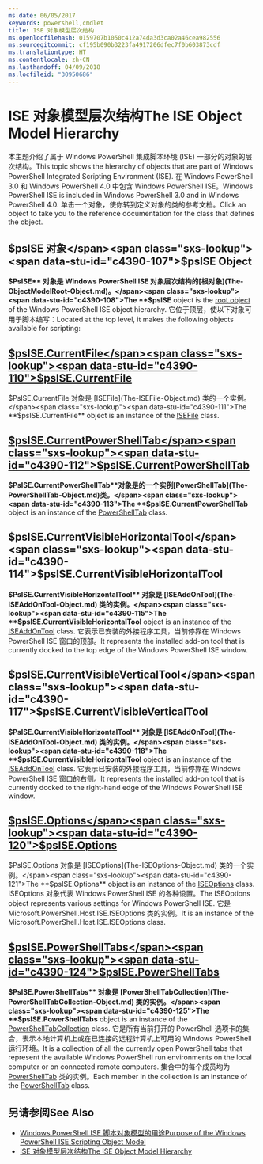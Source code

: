 ```yaml
---
ms.date: 06/05/2017
keywords: powershell,cmdlet
title: ISE 对象模型层次结构
ms.openlocfilehash: 0159707b1050c412a74da3d3ca02a46cea982556
ms.sourcegitcommit: cf195b090b3223fa4917206dfec7f0b603873cdf
ms.translationtype: HT
ms.contentlocale: zh-CN
ms.lasthandoff: 04/09/2018
ms.locfileid: "30950686"
---
```

# <a name="the-ise-object-model-hierarchy"></a><span data-ttu-id="c4390-103">ISE 对象模型层次结构</span><span class="sxs-lookup"><span data-stu-id="c4390-103">The ISE Object Model Hierarchy</span></span>

<span data-ttu-id="c4390-104">本主题介绍了属于 Windows PowerShell 集成脚本环境 (ISE) 一部分的对象的层次结构。</span><span class="sxs-lookup"><span data-stu-id="c4390-104">This topic shows the hierarchy of objects that are part of Windows PowerShell Integrated Scripting Environment (ISE).</span></span>
<span data-ttu-id="c4390-105">在 Windows PowerShell 3.0 和 Windows PowerShell 4.0 中包含 Windows PowerShell ISE。</span><span class="sxs-lookup"><span data-stu-id="c4390-105">Windows PowerShell ISE is included in Windows PowerShell 3.0 and in Windows PowerShell 4.0.</span></span>
<span data-ttu-id="c4390-106">单击一个对象，使你转到定义对象的类的参考文档。</span><span class="sxs-lookup"><span data-stu-id="c4390-106">Click an object to take you to the reference documentation for the class that defines the object.</span></span>

## <a name="psise-object"></a><span data-ttu-id="c4390-107">$psISE 对象</span><span class="sxs-lookup"><span data-stu-id="c4390-107">$psISE Object</span></span>

<span data-ttu-id="c4390-108">**$PsISE** 对象是 Windows PowerShell ISE 对象层次结构的[根对象](The-ObjectModelRoot-Object.md)。</span><span class="sxs-lookup"><span data-stu-id="c4390-108">The **$psISE** object is the [root object](The-ObjectModelRoot-Object.md) of the Windows PowerShell ISE object hierarchy.</span></span>
<span data-ttu-id="c4390-109">它位于顶层，使以下对象可用于脚本编写：</span><span class="sxs-lookup"><span data-stu-id="c4390-109">Located at the top level, it makes the following objects available for scripting:</span></span>

## <a name="psisecurrentfilethe-isefile-objectmd"></a>[<span data-ttu-id="c4390-110">$psISE.CurrentFile</span><span class="sxs-lookup"><span data-stu-id="c4390-110">$psISE.CurrentFile</span></span>](The-ISEFile-Object.md)

<span data-ttu-id="c4390-111">$PsISE.CurrentFile 对象是 [ISEFile](The-ISEFile-Object.md) 类的一个实例。</span><span class="sxs-lookup"><span data-stu-id="c4390-111">The **$psISE.CurrentFile** object is an instance of the [ISEFile](The-ISEFile-Object.md) class.</span></span>

## <a name="psisecurrentpowershelltabthe-powershelltab-objectmd"></a>[<span data-ttu-id="c4390-112">$psISE.CurrentPowerShellTab</span><span class="sxs-lookup"><span data-stu-id="c4390-112">$psISE.CurrentPowerShellTab</span></span>](The-PowerShellTab-Object.md)

<span data-ttu-id="c4390-113">**$PsISE.CurrentPowerShellTab**对象是的一个实例[PowerShellTab](The-PowerShellTab-Object.md)类。</span><span class="sxs-lookup"><span data-stu-id="c4390-113">The **$psISE.CurrentPowerShellTab** object is an instance of the [PowerShellTab](The-PowerShellTab-Object.md) class.</span></span>

## <a name="psisecurrentvisiblehorizontaltool"></a><span data-ttu-id="c4390-114">$psISE.CurrentVisibleHorizontalTool</span><span class="sxs-lookup"><span data-stu-id="c4390-114">$psISE.CurrentVisibleHorizontalTool</span></span>

<span data-ttu-id="c4390-115">**$PsISE.CurrentVisibleHorizontalTool** 对象是 [ISEAddOnTool](The-ISEAddOnTool-Object.md) 类的实例。</span><span class="sxs-lookup"><span data-stu-id="c4390-115">The **$psISE.CurrentVisibleHorizontalTool** object is an instance of the [ISEAddOnTool](The-ISEAddOnTool-Object.md) class.</span></span>
<span data-ttu-id="c4390-116">它表示已安装的外接程序工具，当前停靠在 Windows PowerShell ISE 窗口的顶部。</span><span class="sxs-lookup"><span data-stu-id="c4390-116">It represents the installed add-on tool that is currently docked to the top edge of the Windows PowerShell ISE window.</span></span>

## <a name="psisecurrentvisibleverticaltool"></a><span data-ttu-id="c4390-117">$psISE.CurrentVisibleVerticalTool</span><span class="sxs-lookup"><span data-stu-id="c4390-117">$psISE.CurrentVisibleVerticalTool</span></span>

<span data-ttu-id="c4390-118">**$PsISE.CurrentVisibleHorizontalTool** 对象是 [ISEAddOnTool](The-ISEAddOnTool-Object.md) 类的实例。</span><span class="sxs-lookup"><span data-stu-id="c4390-118">The **$psISE.CurrentVisibleHorizontalTool** object is an instance of the [ISEAddOnTool](The-ISEAddOnTool-Object.md) class.</span></span>
<span data-ttu-id="c4390-119">它表示已安装的外接程序工具，当前停靠在 Windows PowerShell ISE 窗口的右侧。</span><span class="sxs-lookup"><span data-stu-id="c4390-119">It represents the installed add-on tool that is currently docked to the right-hand edge of the Windows PowerShell ISE window.</span></span>

## <a name="psiseoptionsthe-iseoptions-objectmd"></a>[<span data-ttu-id="c4390-120">$psISE.Options</span><span class="sxs-lookup"><span data-stu-id="c4390-120">$psISE.Options</span></span>](The-ISEOptions-Object.md)

<span data-ttu-id="c4390-121">$PsISE.Options 对象是 [ISEOptions](The-ISEOptions-Object.md) 类的一个实例。</span><span class="sxs-lookup"><span data-stu-id="c4390-121">The **$psISE.Options** object is an instance of the [ISEOptions](The-ISEOptions-Object.md) class.</span></span>
<span data-ttu-id="c4390-122">ISEOptions 对象代表 Windows PowerShell ISE 的各种设置。</span><span class="sxs-lookup"><span data-stu-id="c4390-122">The ISEOptions object represents various settings for Windows PowerShell ISE.</span></span>
<span data-ttu-id="c4390-123">它是 Microsoft.PowerShell.Host.ISE.ISEOptions 类的实例。</span><span class="sxs-lookup"><span data-stu-id="c4390-123">It is an instance of the Microsoft.PowerShell.Host.ISE.ISEOptions class.</span></span>

## <a name="psisepowershelltabsthe-powershelltabcollection-objectmd"></a>[<span data-ttu-id="c4390-124">$psISE.PowerShellTabs</span><span class="sxs-lookup"><span data-stu-id="c4390-124">$psISE.PowerShellTabs</span></span>](The-PowerShellTabCollection-Object.md)

<span data-ttu-id="c4390-125">**$PsISE.PowerShellTabs** 对象是 [PowerShellTabCollection](The-PowerShellTabCollection-Object.md) 类的实例。</span><span class="sxs-lookup"><span data-stu-id="c4390-125">The **$psISE.PowerShellTabs** object is an instance of the [PowerShellTabCollection](The-PowerShellTabCollection-Object.md) class.</span></span>
<span data-ttu-id="c4390-126">它是所有当前打开的 PowerShell 选项卡的集合，表示本地计算机上或在已连接的远程计算机上可用的 Windows PowerShell 运行环境。</span><span class="sxs-lookup"><span data-stu-id="c4390-126">It is a collection of all the currently open PowerShell tabs that represent the available Windows PowerShell run environments on the local computer or on connected remote computers.</span></span>
<span data-ttu-id="c4390-127">集合中的每个成员均为 [PowerShellTab](The-PowerShellTab-Object.md) 类的实例。</span><span class="sxs-lookup"><span data-stu-id="c4390-127">Each member in the collection is an instance of the [PowerShellTab](The-PowerShellTab-Object.md) class.</span></span>

## <a name="see-also"></a><span data-ttu-id="c4390-128">另请参阅</span><span class="sxs-lookup"><span data-stu-id="c4390-128">See Also</span></span>

- [<span data-ttu-id="c4390-129">Windows PowerShell ISE 脚本对象模型的用途</span><span class="sxs-lookup"><span data-stu-id="c4390-129">Purpose of the Windows PowerShell ISE Scripting Object Model</span></span>](Purpose-of-the-Windows-PowerShell-ISE-Scripting-Object-Model.md)
- [<span data-ttu-id="c4390-130">ISE 对象模型层次结构</span><span class="sxs-lookup"><span data-stu-id="c4390-130">The ISE Object Model Hierarchy</span></span>](The-ISE-Object-Model-Hierarchy.md)